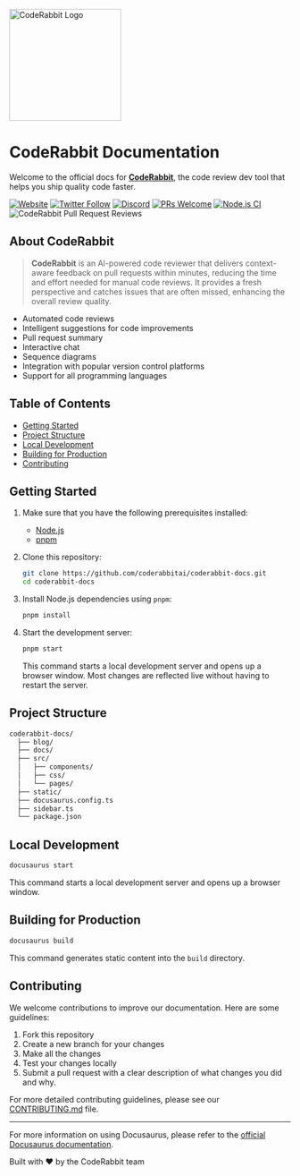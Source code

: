 <p align="left">
  <a href="https://coderabbit.ai">
    <img src="static/img/coderabbit_nav_logo.svg" alt="CodeRabbit Logo" width="200"/>
  </a>
</p>

# CodeRabbit Documentation

Welcome to the official docs for [**CodeRabbit**](https://coderabbit.ai), the code review dev tool that helps you ship quality code faster.

[![Website](https://img.shields.io/badge/website-coderabbit.ai-blue)](https://coderabbit.ai)
[![Twitter Follow](https://img.shields.io/twitter/follow/coderabbitai?style=social)](https://twitter.com/coderabbitai)
[![Discord](https://img.shields.io/discord/1134356397673414807?color=7289DA&label=Discord&logo=discord&logoColor=green)](http://discord.gg/coderabbit)
[![PRs Welcome](https://img.shields.io/badge/PRs-welcome-brightgreen.svg)](https://github.com/coderabbitai/coderabbit-docs/pulls)
[![Node.js CI](https://github.com/coderabbitai/coderabbit-docs/actions/workflows/node.js.yaml/badge.svg)](https://github.com/coderabbitai/coderabbit-docs/actions/workflows/node.js.yaml)
![CodeRabbit Pull Request Reviews](https://img.shields.io/coderabbit/prs/github/coderabbitai/coderabbit-docs?labelColor=171717&color=FF570A&link=https%3A%2F%2Fcoderabbit.ai&label=CodeRabbit%20Reviews)

## About CodeRabbit

> **CodeRabbit** is an AI-powered code reviewer that delivers context-aware feedback on pull requests within minutes, reducing the time and effort needed for manual code reviews. It provides a fresh perspective and catches issues that are often missed, enhancing the overall review quality.

- Automated code reviews
- Intelligent suggestions for code improvements
- Pull request summary
- Interactive chat
- Sequence diagrams
- Integration with popular version control platforms
- Support for all programming languages

## Table of Contents

- [Getting Started](#getting-started)
- [Project Structure](#project-structure)
- [Local Development](#local-development)
- [Building for Production](#building-for-production)
- [Contributing](#contributing)

## Getting Started

1. Make sure that you have the following prerequisites installed:

   - [Node.js](https://nodejs.org/)
   - [pnpm](https://pnpm.io/installation)

2. Clone this repository:

   ```sh
   git clone https://github.com/coderabbitai/coderabbit-docs.git
   cd coderabbit-docs
   ```

3. Install Node.js dependencies using `pnpm`:

   ```sh
   pnpm install
   ```

4. Start the development server:

   ```sh
   pnpm start
   ```

   This command starts a local development server and opens up a browser window. Most changes are reflected live without having to restart the server.

## Project Structure

```sh
coderabbit-docs/
  ├── blog/
  ├── docs/
  ├── src/
  │   ├── components/
  │   ├── css/
  │   └── pages/
  ├── static/
  ├── docusaurus.config.ts
  ├── sidebar.ts
  └── package.json
```

## Local Development

```sh
docusaurus start
```

This command starts a local development server and opens up a browser window.

## Building for Production

```sh
docusaurus build
```

This command generates static content into the `build` directory.

## Contributing

We welcome contributions to improve our documentation. Here are some guidelines:

1. Fork this repository
2. Create a new branch for your changes
3. Make all the changes
4. Test your changes locally
5. Submit a pull request with a clear description of what changes you did and why.

For more detailed contributing guidelines, please see our [CONTRIBUTING.md](./CONTRIBUTING.md) file.

---

For more information on using Docusaurus, please refer to the [official Docusaurus documentation](https://docusaurus.io/docs).

Built with ❤️ by the CodeRabbit team
